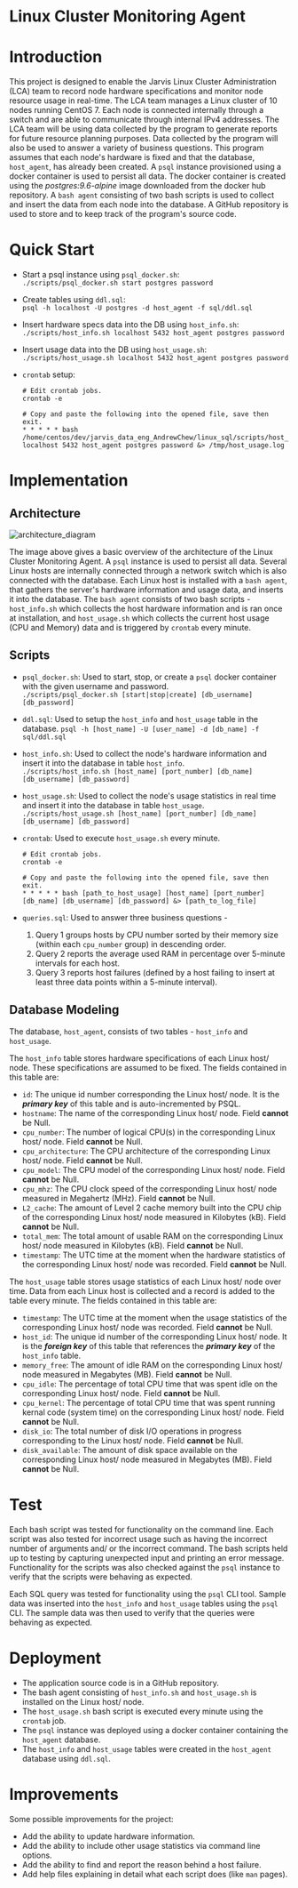 # Linux Cluster Monitoring Agent

# Introduction
This project is designed to enable the Jarvis Linux Cluster Administration (LCA) team to record node hardware specifications and monitor node resource usage in real-time. The LCA team manages a Linux cluster of 10 nodes running CentOS 7. Each node is connected internally through a switch and are able to communicate through internal IPv4 addresses. The LCA team will be using data collected by the program to generate reports for future resource planning purposes. Data collected by the program will also be used to answer a variety of business questions. This program assumes that each node's hardware is fixed and that the database, `host_agent`, has already been created. A `psql` instance provisioned using a docker container is used to persist all data. The docker container is created using the _postgres:9.6-alpine_ image downloaded from the docker hub repository. A `bash agent` consisting of two bash scripts is used to collect and insert the data from each node into the database. A GitHub repository is used to store and to keep track of the program's source code.

# Quick Start
- Start a psql instance using `psql_docker.sh`:  
  `./scripts/psql_docker.sh start postgres password`
  
- Create tables using `ddl.sql`:  
  `psql -h localhost -U postgres -d host_agent -f sql/ddl.sql`
  
- Insert hardware specs data into the DB using `host_info.sh`:  
  `./scripts/host_info.sh localhost 5432 host_agent postgres password`
  
- Insert usage data into the DB using `host_usage.sh`:  
  `./scripts/host_usage.sh localhost 5432 host_agent postgres password`
  
- `crontab` setup:  
  ```
  # Edit crontab jobs.
  crontab -e
  
  # Copy and paste the following into the opened file, save then exit.
  * * * * * bash /home/centos/dev/jarvis_data_eng_AndrewChew/linux_sql/scripts/host_usage.sh localhost 5432 host_agent postgres password &> /tmp/host_usage.log
  ```

# Implementation

## Architecture
![architecture_diagram](/linux_sql/assets/architecture_diagram.jpeg)

The image above gives a basic overview of the architecture of the Linux Cluster Monitoring Agent. A `psql` instance is used to persist all data. Several Linux hosts are internally connected through a network switch which is also connected with the database. Each Linux host is installed with a `bash agent`, that gathers the server's hardware information and usage data, and inserts it into the database. The `bash agent` consists of two bash scripts - `host_info.sh` which collects the host hardware information and is ran once at installation, and `host_usage.sh` which collects the current host usage (CPU and Memory) data and is triggered by `crontab` every minute. 

## Scripts
- `psql_docker.sh`: Used to start, stop, or create a `psql` docker container with the given username and password.  
  `./scripts/psql_docker.sh [start|stop|create] [db_username] [db_password]`
  
- `ddl.sql`: Used to setup the `host_info` and `host_usage` table in the database. 
  `psql -h [host_name] -U [user_name] -d [db_name] -f sql/ddl.sql`
  
- `host_info.sh`: Used to collect the node's hardware information and insert it into the database in table `host_info`.  
  `./scripts/host_info.sh [host_name] [port_number] [db_name] [db_username] [db_password]`
  
- `host_usage.sh`: Used to collect the node's usage statistics in real time and insert it into the database in table `host_usage`.  
  `./scripts/host_usage.sh [host_name] [port_number] [db_name] [db_username] [db_password]`
  
- `crontab`: Used to execute `host_usage.sh` every minute.  
  ```
  # Edit crontab jobs.
  crontab -e
  
  # Copy and paste the following into the opened file, save then exit.
  * * * * * bash [path_to_host_usage] [host_name] [port_number] [db_name] [db_username] [db_password] &> [path_to_log_file]
  ```
  
- `queries.sql`: Used to answer three business questions - 
  1. Query 1 groups hosts by CPU number sorted by their memory size (within each `cpu_number` group) in descending order.
  2. Query 2 reports the average used RAM in percentage over 5-minute intervals for each host.
  3. Query 3 reports host failures (defined by a host failing to insert at least three data points within a 5-minute interval).

## Database Modeling
The database, `host_agent`, consists of two tables - `host_info` and `host_usage`.

The `host_info` table stores hardware specifications of each Linux host/ node. These specifications are assumed to be fixed. The fields contained in this table are:
- `id`: The unique id number corresponding the Linux host/ node. It is the ***primary key*** of this table and is auto-incremented by PSQL.
- `hostname`: The name of the corresponding Linux host/ node. Field **cannot** be Null.
- `cpu_number`: The number of logical CPU(s) in the corresponding Linux host/ node. Field **cannot** be Null.
- `cpu_architecture`: The CPU architecture of the corresponding Linux host/ node. Field **cannot** be Null.
- `cpu_model`: The CPU model of the corresponding Linux host/ node. Field **cannot** be Null.
- `cpu_mhz`: The CPU clock speed of the corresponding Linux host/ node measured in Megahertz (MHz). Field **cannot** be Null.
- `L2_cache`: The amount of Level 2 cache memory built into the CPU chip of the corresponding Linux host/ node measured in Kilobytes (kB). Field **cannot** be Null.
- `total_mem`: The total amount of usable RAM on the corresponding Linux host/ node measured in Kilobytes (kB). Field **cannot** be Null.
- `timestamp`: The UTC time at the moment when the hardware statistics of the corresponding Linux host/ node was recorded. Field **cannot** be Null.

The `host_usage` table stores usage statistics of each Linux host/ node over time. Data from each Linux host is collected and a record is added to the table every minute. The fields contained in this table are:
- `timestamp`: The UTC time at the moment when the usage statistics of the corresponding Linux host/ node was recorded. Field **cannot** be Null.
- `host_id`: The unique id number of the corresponding Linux host/ node. It is the ***foreign key*** of this table that references the ***primary key*** of the `host_info` table.
- `memory_free`: The amount of idle RAM on the corresponding Linux host/ node measured in Megabytes (MB). Field **cannot** be Null.
- `cpu_idle`: The percentage of total CPU time that was spent idle on the corresponding Linux host/ node. Field **cannot** be Null.
- `cpu_kernel`: The percentage of total CPU time that was spent running kernal code (system time) on the corresponding Linux host/ node. Field **cannot** be Null.
- `disk_io`: The total number of disk I/O operations in progress corresponding to the Linux host/ node. Field **cannot** be Null.
- `disk_available`: The amount of disk space available on the corresponding Linux host/ node measured in Megabytes (MB). Field **cannot** be Null.

# Test
Each bash script was tested for functionality on the command line. Each script was also tested for incorrect usage such as having the incorrect number of arguments and/ or the incorrect command. The bash scripts held up to testing by capturing unexpected input and printing an error message. Functionality for the scripts was also checked against the `psql` instance to verify that the scripts were behaving as expected.

Each SQL query was tested for functionality using the `psql` CLI tool. Sample data was inserted into the `host_info` and `host_usage` tables using the `psql` CLI. The sample data was then used to verify that the queries were behaving as expected.

# Deployment
- The application source code is in a GitHub repository.
- The bash agent consisting of `host_info.sh` and `host_usage.sh` is installed on the Linux host/ node.
- The `host_usage.sh` bash script is executed every minute using the `crontab` job.
- The `psql` instance was deployed using a docker container containing the `host_agent` database.
- The `host_info` and `host_usage` tables were created in the `host_agent` database using `ddl.sql`.

# Improvements
Some possible improvements for the project:
- Add the ability to update hardware information.
- Add the ability to include other usage statistics via command line options.
- Add the ability to find and report the reason behind a host failure.
- Add help files explaining in detail what each script does (like `man` pages).
